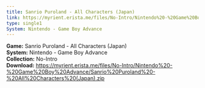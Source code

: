 ```yaml
---
title: Sanrio Puroland - All Characters (Japan)
link: https://myrient.erista.me/files/No-Intro/Nintendo%20-%20Game%20Boy%20Advance/Sanrio%20Puroland%20-%20All%20Characters%20(Japan).zip
type: single1
System: Nintendo - Game Boy Advance
---
```

<b>Game:</b> Sanrio Puroland - All Characters (Japan)<br>
<b>System:</b> Nintendo - Game Boy Advance<br>
<b>Collection:</b> No-Intro<br>
<b>Download:</b> https://myrient.erista.me/files/No-Intro/Nintendo%20-%20Game%20Boy%20Advance/Sanrio%20Puroland%20-%20All%20Characters%20(Japan).zip